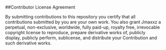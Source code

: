 ##Contributor License Agreement

By submitting contributions to this repository you certify that
all contributions submitted by you are your own work. You also grant
Jmaxxz a perpetual, non-exclusive, worldwide, fully paid-up, royalty free,
irrevocable copyright license to reproduce, prepare derivative works of,
publicly display, publicly perform, sublicense, and distribute your
Contribution and such derivative works.
